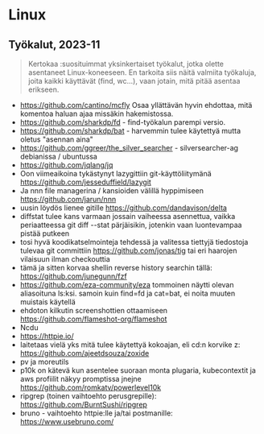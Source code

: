# Linux

## Työkalut, 2023-11

> Kertokaa :suosituimmat yksinkertaiset työkalut, jotka olette asentaneet Linux-koneeseen. En tarkoita siis näitä valmiita työkaluja, joita kaikki käyttävät (find, wc...), vaan jotain, mitä pitää asentaa erikseen.

* https://github.com/cantino/mcfly  Osaa yllättävän hyvin ehdottaa, mitä komentoa haluan ajaa missäkin hakemistossa.
* https://github.com/sharkdp/fd  - find-työkalun parempi versio.
* https://github.com/sharkdp/bat - harvemmin tulee käytettyä mutta oletus "asennan aina"
* https://github.com/ggreer/the_silver_searcher  - silversearcher-ag debianissa / ubuntussa
* https://github.com/jqlang/jq
* Oon viimeaikoina tykästynyt lazygittiin git-käyttöliitymänä https://github.com/jesseduffield/lazygit
* Ja nnn file managerina / kansioiden välillä hyppimiseen https://github.com/jarun/nnn
* uusin löydös lienee gitille https://github.com/dandavison/delta
* diffstat tulee kans varmaan jossain vaiheessa asennettua, vaikka periaatteessa git diff --stat pärjäisikin, jotenkin vaan luontevampaa pistää putkeen
* tosi hyvä koodikatselmointeja tehdessä ja valitessa tiettyjä tiedostoja tulevaa git committiin https://github.com/jonas/tig tai eri haarojen vilaisuun ilman checkouttia
* tämä ja sitten korvaa shellin reverse history searchin tällä: https://github.com/junegunn/fzf
* https://github.com/eza-community/eza tommoinen näytti olevan aliasoituna ls:ksi. samoin kuin find=fd ja cat=bat, ei noita muuten muistais käytellä
* ehdoton kilkutin screenshottien ottaamiseen https://github.com/flameshot-org/flameshot
* Ncdu
* https://httpie.io/
* laitetaas vielä yks mitä tulee käytettyä kokoajan, eli cd:n korvike z: https://github.com/ajeetdsouza/zoxide
* pv ja moreutils
* p10k on kätevä kun asentelee suoraan monta plugaria, kubecontextit ja aws profiilit näkyy promptissa jnejne https://github.com/romkatv/powerlevel10k
* ripgrep (toinen vaihtoehto perusgrepille): https://github.com/BurntSushi/ripgrep
* bruno - vaihtoehto httpie:lle ja/tai postmanille: https://www.usebruno.com/